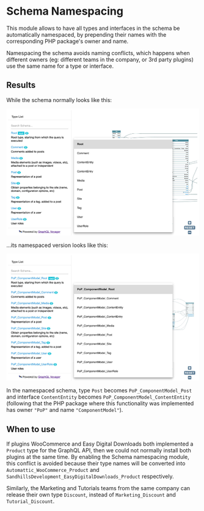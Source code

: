 # Schema Namespacing

This module allows to have all types and interfaces in the schema be automatically namespaced, by prepending their names with the corresponding PHP package's owner and name.

Namespacing the schema avoids naming conflicts, which happens when different owners (eg: different teams in the company, or 3rd party plugins) use the same name for a type or interface.

## Results

While the schema normally looks like this:

<a href="../../images/normal-interactive-schema.jpg" target="_blank">![Interactive schema](../../images/normal-interactive-schema.jpg)</a>

...its namespaced version looks like this:

<a href="../../images/namespaced-interactive-schema.jpg" target="_blank">![Namespaced interactive schema](../../images/namespaced-interactive-schema.jpg)</a>

In the namespaced schema, type `Post` becomes `PoP_ComponentModel_Post` and interface `ContentEntity` becomes `PoP_ComponentModel_ContentEntity` (following that the PHP package where this functionality was implemented has owner `"PoP"` and name `"ComponentModel"`).

## When to use

If plugins WooCommerce and Easy Digital Downloads both implemented a `Product` type for the GraphQL API, then we could not normally install both plugins at the same time. By enabling the Schema namespacing module, this conflict is avoided because their type names will be converted into `Automattic_WooCommerce_Product` and `SandhillsDevelopment_EasyDigitalDownloads_Product` respectively.

Similarly, the Marketing and Tutorials teams from the same company can release their own type `Discount`, instead of `Marketing_Discount` and `Tutorial_Discount`.
